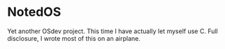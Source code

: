 # NotedOS

Yet another OSdev project. This time I have actually let myself use C. Full disclosure, I wrote most of this on an airplane.
